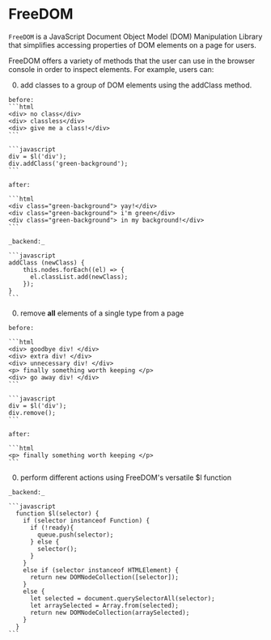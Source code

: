 # FreeDOM

`FreeDOM` is a JavaScript Document Object Model (DOM) Manipulation Library that simplifies accessing properties of DOM elements on a page for users.

FreeDOM offers a variety of methods that the user can use in the browser console in order to inspect elements. For example, users can:

  0. add classes to a group of DOM elements using the addClass method.

    before:
    ```html
    <div> no class</div>
    <div> classless</div>
    <div> give me a class!</div>
    ```

    ```javascript
    div = $l('div');
    div.addClass('green-background');
    ```

    after:

    ```html
    <div class="green-background"> yay!</div>
    <div class="green-background"> i'm green</div>
    <div class="green-background"> in my background!</div>
    ```

    _backend:_

    ```javascript
    addClass (newClass) {
        this.nodes.forEach((el) => {
          el.classList.add(newClass);
        });
    }
    ```

  0. remove __all__ elements of a single type from a page

    before:

    ```html
    <div> goodbye div! </div>
    <div> extra div! </div>
    <div> unnecessary div! </div>
    <p> finally something worth keeping </p>
    <div> go away div! </div>
    ```

    ```javascript
    div = $l('div');
    div.remove();
    ```

    after:

    ```html
    <p> finally something worth keeping </p>
    ```

  0. perform different actions using FreeDOM's versatile $l function

    _backend:_

    ```javascript
      function $l(selector) {
        if (selector instanceof Function) {
          if (!ready){
            queue.push(selector);
          } else {
            selector();
          }
        }
        else if (selector instanceof HTMLElement) {
          return new DOMNodeCollection([selector]);
        }
        else {
          let selected = document.querySelectorAll(selector);
          let arraySelected = Array.from(selected);
          return new DOMNodeCollection(arraySelected);
        }
      }
    ```
